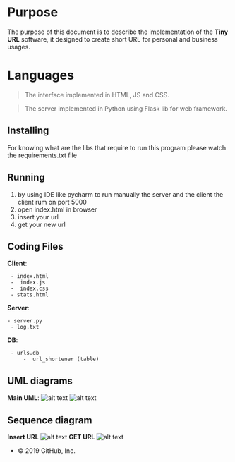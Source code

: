 # Purpose

The purpose of this document is to describe the implementation of the **Tiny URL** software, it designed to create short URL for personal and business usages.


# Languages

>The interface implemented in HTML, JS and CSS.

>The server implemented in Python using Flask lib for web framework.

## Installing

For knowing what are the libs that require to run this program please watch the requirements.txt file

## Running

1. by using IDE like pycharm to run manually the server and the client
        the client rum on port 5000
2. open index.html in browser
3. insert your url
4. get your new url


## Coding Files
 **Client**:
	
	 - index.html
	 -  index.js 
	 -  index.css 
	 - stats.html
**Server**: 

	- server.py
	 - log.txt
 **DB**:

	 - urls.db
		 -  url_shortener (table)

## UML diagrams

**Main UML**: 
![alt text](https://github.com/idanovadia/Tiny-URL/blob/master/readMeImages/uml_inv.png)
![alt text](https://github.com/idanovadia/Tiny-URL/blob/master/readMeImages/uml2.png)

## Sequence diagram


**Insert URL**
![alt text](https://github.com/idanovadia/Tiny-URL/blob/master/readMeImages/useCase1.png)
**GET URL**
![alt text](https://github.com/idanovadia/Tiny-URL/blob/master/readMeImages/useCase2.png)

-   © 2019 GitHub, Inc.
